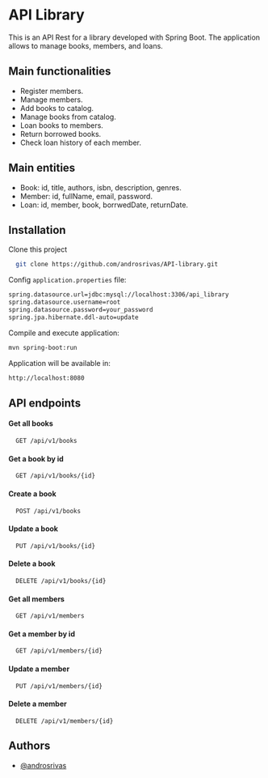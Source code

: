 
# API Library

This is an API Rest for a library developed with Spring Boot. The application allows to manage books, members, and loans. 




## Main functionalities

- Register members.
- Manage members.
- Add books to catalog.
- Manage books from catalog.
- Loan books to members.
- Return borrowed books.
- Check loan history of each member.

## Main entities
- Book: id, title, authors, isbn, description, genres. 
- Member: id, fullName, email, password.
- Loan: id, member, book, borrwedDate, returnDate. 


## Installation

Clone this project

```bash
  git clone https://github.com/androsrivas/API-library.git
```

Config ```application.properties``` file: 
```bash
spring.datasource.url=jdbc:mysql://localhost:3306/api_library
spring.datasource.username=root
spring.datasource.password=your_password
spring.jpa.hibernate.ddl-auto=update
```

Compile and execute application:
```bash
mvn spring-boot:run
```

Application will be available in:
```bash
http://localhost:8080
```
    
## API endpoints

#### Get all books
```http
  GET /api/v1/books
```


#### Get a book by id
```http
  GET /api/v1/books/{id}
```

#### Create a book
```http
  POST /api/v1/books
```

#### Update a book
```http
  PUT /api/v1/books/{id}
```

#### Delete a book
```http
  DELETE /api/v1/books/{id}
```

#### Get all members
```http
  GET /api/v1/members
```

#### Get a member by id
```http
  GET /api/v1/members/{id}
```

#### Update a member
```http
  PUT /api/v1/members/{id}
```

#### Delete a member
```http
  DELETE /api/v1/members/{id}
```



## Authors

- [@androsrivas](https://www.github.com/androsrivas)

